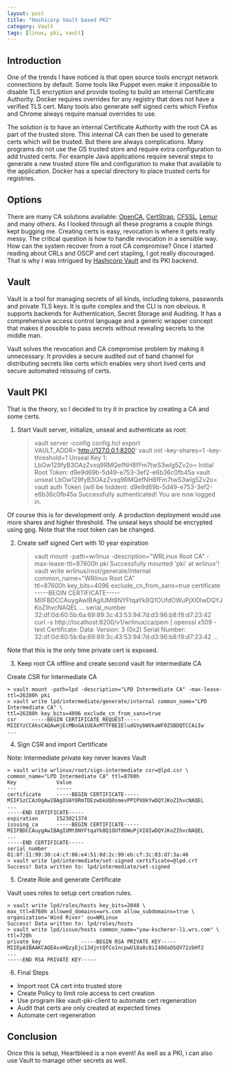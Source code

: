 ```yaml
---
layout: post
title: "Hashicorp Vault based PKI"
category: Vault
tags: [linux, pki, vault]
---
```


## Introduction

One of the trends I have noticed is that open source tools encrypt
network connections by default. Some tools like Puppet even make it
impossible to disable TLS encryption and provide tooling to build an
internal Certificate Authority. Docker requires overrides for any
registry that does not have a verified TLS cert. Many tools also
generate self signed certs which Firefox and Chrome always require
manual overrides to use.

The solution is to have an internal Certificate Authority with the
root CA as part of the trusted store. This internal CA can then be
used to generate certs which will be trusted. But there are always
complications. Many programs do not use the OS trusted store and
require extra configuration to add trusted certs. For example Java
applications require several steps to generate a new trusted store
file and configuration to make that available to the
application. Docker has a special directory to place trusted certs for
registries.

## Options

There are many CA solutions available: [OpenCA][1], [CertStrap][2],
[CFSSL][3], [Lemur][4] and many others. As I looked through all these
programs a couple things kept bugging me. Creating certs is easy,
revocation is where it gets really messy. The critical question is how
to handle revocation in a sensible way. How can the system recover
from a root CA compromise? Once I started reading about CRLs and OSCP
and cert stapling, I got really discouraged. That is why I was
intrigued by [Hashicorp Vault][4] and its PKI backend.

## Vault

Vault is a tool for managing secrets of all kinds, including tokens,
passwords and private TLS keys. It is quite complex and the CLI is non
obvious. It supports backends for Authentication, Secret Storage
and Auditing. It has a comprehensive access control language and a
generic wrapper concept that makes it possible to pass secrets without
revealing secrets to the middle man.

Vault solves the revocation and CA compromise problem by making it
unnecessary. It provides a secure audited out of band channel for
distributing secrets like certs which enables very short lived certs
and secure automated reissuing of certs.

## Vault PKI

That is the theory, so I decided to try it in practice by creating a
CA and some certs.

1) Start Vault server, initialize, unseal and authenticate as root:

    > vault server -config config.hcl
    > export VAULT_ADDR='http://127.0.0.1:8200'
    > vault init -key-shares=1 -key-threshold=1
    Unseal Key 1: LbOw129fyB3OAzZvxq9RMQefNH8fFm7twS3wlg5Zv2o=
    Initial Root Token: d9e9d69b-5d49-e753-3ef2-e6b36c0fb45a
    > vault unseal LbOw129fyB3OAzZvxq9RMQefNH8fFm7twS3wlg5Zv2o=
    > vault auth
    Token (will be hidden): d9e9d69b-5d49-e753-3ef2-e6b36c0fb45a
    Successfully authenticated! You are now logged in.

Of course this is for development only. A production deployment would
use more shares and higher threshold. The unseal keys should be
encrypted using gpg. Note that the root token can be changed.

2) Create self signed Cert with 10 year expiration

    > vault mount -path=wrlinux -description="WRLinux Root CA" -max-lease-ttl=87600h pki
    Successfully mounted 'pki' at wrlinux'!
    > vault write wrlinux/root/generate/internal common_name="WRlinux Root CA" \
        ttl=87600h key_bits=4096 exclude_cn_from_sans=true
    certificate     -----BEGIN CERTIFICATE-----
    MIIFBDCCAuygAwIBAgIUMt8NYFtqaYk8Q1OUfdOWuPjXI0IwDQYJKoZIhvcNAQEL
    ...
    serial_number   32:df:0d:60:5b:6a:69:89:3c:43:53:94:7d:d3:96:b8:f8:d7:23:42
    > curl -s http://localhost:8200/v1/wrlinux/ca/pem | openssl x509 -text
    Certificate:
        Data:
            Version: 3 (0x2)
            Serial Number:
                32:df:0d:60:5b:6a:69:89:3c:43:53:94:7d:d3:96:b8:f8:d7:23:42
    ...

Note that this is the only time private cert is exposed.

3) Keep root CA offline and create second vault for intermediate CA

Create CSR for Intermediate CA

    > vault mount -path=lpd -description="LPD Intermediate CA" -max-lease-ttl=26280h pki
    > vault write lpd/intermediate/generate/internal common_name="LPD Intermediate CA" \
    ttl=26280h key_bits=4096 exclude_cn_from_sans=true
    csr     -----BEGIN CERTIFICATE REQUEST-----
    MIIEYzCCAksCAQAwHjEcMBoGA1UEAxMTTFBEIEludGVybWVkaWF0ZSBDQTCCAiIw
    ...

4) Sign CSR and import Certificate

Note: Intermediate private key never leaves Vault

    > vault write wrlinux/root/sign-intermediate csr=@lpd.csr \
    common_name="LPD Intermediate CA" ttl=8760h
    Key             Value
    ---             -----
    certificate     -----BEGIN CERTIFICATE-----
    MIIFSzCCAzOgAwIBAgIUAY8RmTDEzwbkUQ0smevPPIPXOkYwDQYJKoZIhvcNAQEL
    ...
    -----END CERTIFICATE-----
    expiration      1523021374
    issuing_ca      -----BEGIN CERTIFICATE-----
    MIIFBDCCAuygAwIBAgIUMt8NYFtqaYk8Q1OUfdOWuPjXI0IwDQYJKoZIhvcNAQEL
    ...
    -----END CERTIFICATE-----
    serial_number   01:8f:11:99:30:c4:cf:06:e4:51:0d:2c:99:eb:cf:3c:83:d7:3a:46
    > vault write lpd/intermediate/set-signed certificate=@lpd.crt
    Success! Data written to: lpd/intermediate/set-signed

5) Create Role and generate Certificate

Vault uses roles to setup cert creation rules.

    > vault write lpd/roles/hosts key_bits=2048 \
    max_ttl=8760h allowed_domains=wrs.com allow_subdomains=true \
    organization='Wind River' ou=WRLinux
    Success! Data written to: lpd/roles/hosts
    > vault write lpd/issue/hosts common_name="yow-kscherer-l1.wrs.com" \
    ttl=720h
    private_key             -----BEGIN RSA PRIVATE KEY-----
    MIIEpAIBAAKCAQEAvxHQzyEjc13djntQfCo1ncpwU18a8c8iI4OdaOSQV72zbHf2
    ...
    -----END RSA PRIVATE KEY-----

6) Final Steps

- Import root CA cert into trusted store
- Create Policy to limit role access to cert creation
- Use program like vault-pki-client to automate cert regeneration
- Audit that certs are only created at expected times
- Automate cert regeneration

## Conclusion

Once this is setup, Heartbleed is a non event! As well as a PKI, i can
also use Vault to manage other secrets as well.

[1]: https://pki.openca.org/
[2]: https://github.com/square/certstrap
[3]: https://github.com/cloudflare/cfssl
[4]: https://www.vaultproject.io/
